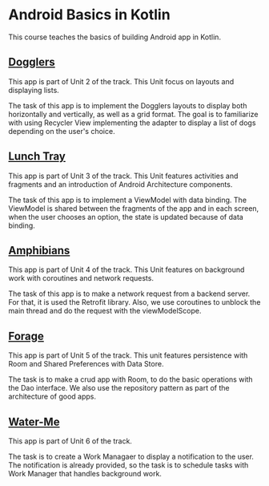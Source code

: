 # Android Basics in Kotlin

This course teaches the basics of building Android app in Kotlin.

## [Dogglers](./android-basics-kotlin-dogglers-app/README.md)

This app is part of Unit 2 of the track. This Unit focus on layouts and displaying lists.

The task of this app is to implement the Dogglers layouts to display both horizontally and vertically, as well as a grid format. The goal is to familiarize with using Recycler View implementing the adapter to display a list of dogs depending on the user's choice.

## [Lunch Tray](./android-basics-kotlin-lunch-tray-app/README.md)

This app is part of Unit 3 of the track. This Unit features activities and fragments and an introduction of Android Architecture components.

The task of this app is to implement a ViewModel with data binding. The ViewModel is shared between the fragments of the app and in each screen, when the user chooses an option, the state is updated because of data binding.

## [Amphibians](./android-basics-kotlin-amphibians-app/README.md)

This app is part of Unit 4 of the track. This Unit features on background work with coroutines and network requests.

The task of this app is to make a network request from a backend server. For that, it is used the Retrofit library. Also, we use coroutines to unblock the main thread and do the request with the viewModelScope.

## [Forage](./android-basics-kotlin-forage-app/README.md)

This app is part of Unit 5 of the track. This unit features persistence with Room and Shared Preferences with Data Store.

The task is to make a crud app with Room, to do the basic operations with the Dao interface. We also use the repository pattern as part of the architecture of good apps.

## [Water-Me](./android-basics-kotlin-water-me-app/README.md)

This app is part of Unit 6 of the track.

The task is to create a Work Managaer to display a notification to the user. The notification is already provided, so the task is to schedule tasks with Work Manager that handles background work.
